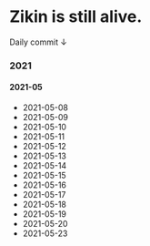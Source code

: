# Zikin is still alive.

Daily commit ↓



### 2021

#### 2021-05

- 2021-05-08
- 2021-05-09
- 2021-05-10
- 2021-05-11
- 2021-05-12
- 2021-05-13
- 2021-05-14
- 2021-05-15
- 2021-05-16
- 2021-05-17
- 2021-05-18
- 2021-05-19
- 2021-05-20
- 2021-05-23
